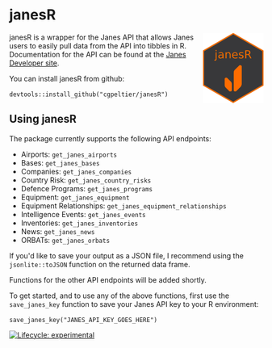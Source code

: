 # janesR
<img src=images/hex-janesR2.png align="right" alt="" width="120" />

janesR is a wrapper for the Janes API that allows Janes users to easily pull data from the API into tibbles in R. Documentation for the API can be found at the [Janes Developer site](https://developer.janes.com/). 

You can install janesR from github: 
```{r}
devtools::install_github("cgpeltier/janesR")
```
## Using janesR 
The package currently supports the following API endpoints:

* Airports: `get_janes_airports`
* Bases: `get_janes_bases`
* Companies: `get_janes_companies`
* Country Risk: `get_janes_country_risks` 
* Defence Programs: `get_janes_programs`
* Equipment: `get_janes_equipment`
* Equipment Relationships: `get_janes_equipment_relationships`
* Intelligence Events: `get_janes_events`
* Inventories: `get_janes_inventories`
* News: `get_janes_news`
* ORBATs: `get_janes_orbats`

If you'd like to save your output as a JSON file, I recommend using the `jsonlite::toJSON` function on the returned data frame. 

Functions for the other API endpoints will be added shortly. 

To get started, and to use any of the above functions, first use the ` save_janes_key` function to save your Janes API key to your R environment:
```{r}
save_janes_key("JANES_API_KEY_GOES_HERE")
```

<!-- badges: start -->
  [![Lifecycle: experimental](https://img.shields.io/badge/lifecycle-experimental-orange.svg)](https://www.tidyverse.org/lifecycle/#experimental)
<!-- badges: end -->


